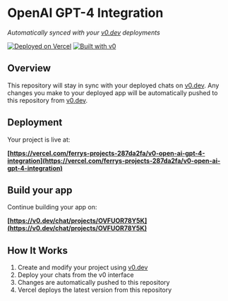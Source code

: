 # OpenAI GPT-4 Integration

*Automatically synced with your [v0.dev](https://v0.dev) deployments*

[![Deployed on Vercel](https://img.shields.io/badge/Deployed%20on-Vercel-black?style=for-the-badge&logo=vercel)](https://vercel.com/ferrys-projects-287da2fa/v0-open-ai-gpt-4-integration)
[![Built with v0](https://img.shields.io/badge/Built%20with-v0.dev-black?style=for-the-badge)](https://v0.dev/chat/projects/OVFUOR78Y5K)

## Overview

This repository will stay in sync with your deployed chats on [v0.dev](https://v0.dev).
Any changes you make to your deployed app will be automatically pushed to this repository from [v0.dev](https://v0.dev).

## Deployment

Your project is live at:

**[https://vercel.com/ferrys-projects-287da2fa/v0-open-ai-gpt-4-integration](https://vercel.com/ferrys-projects-287da2fa/v0-open-ai-gpt-4-integration)**

## Build your app

Continue building your app on:

**[https://v0.dev/chat/projects/OVFUOR78Y5K](https://v0.dev/chat/projects/OVFUOR78Y5K)**

## How It Works

1. Create and modify your project using [v0.dev](https://v0.dev)
2. Deploy your chats from the v0 interface
3. Changes are automatically pushed to this repository
4. Vercel deploys the latest version from this repository
